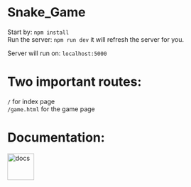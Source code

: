 # Snake_Game

Start by: `npm install`
<br>
Run the server: `npm run dev`
it will refresh the server for you.

Server will run on: `localhost:5000`

# Two important routes:
`/` for index page
<br>
`/game.html` for the game page

# Documentation: 
[<img width="60" alt="docs" src="https://user-images.githubusercontent.com/55274614/118265924-2b66b480-b4ba-11eb-8426-cf284a1a7502.PNG">](https://docs.google.com/document/d/15_R-5iYgSnLNcWtZG0tOPo6oMkvQS6opGS5TFYPeteA/edit)
